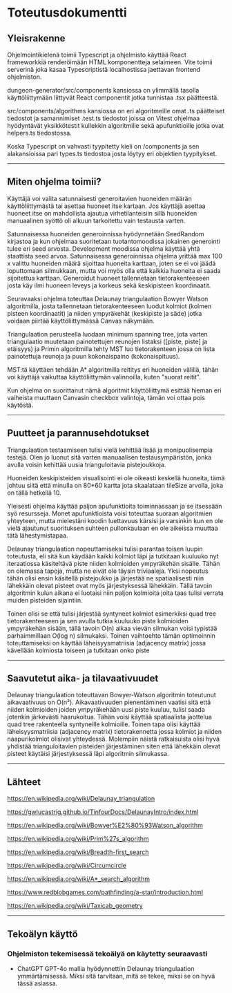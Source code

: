 # Toteutusdokumentti

## Yleisrakenne

Ohjelmointikielenä toimii Typescript ja ohjelmisto käyttää React frameworkkiä renderöimään HTML komponentteja selaimeen. Vite toimii serverinä joka kasaa Typescriptistä localhostissa jaettavan frontend ohjelmiston. 

dungeon-generator/src/components kansiossa on ylimmällä tasolla käyttöliittymään liittyvät React componentit jotka tunnistaa .tsx päätteestä.

src/components/algorithms kansiossa on eri algoritmeille omat .ts päätteiset tiedostot ja samannimiset .test.ts tiedostot joissa on Vitest ohjelmaa hyödyntävät yksikkötestit kullekkin algoritmille sekä apufunktioille jotka ovat helpers.ts tiedostossa.

Koska Typescript on vahvasti tyypitetty kieli on /components ja sen alakansioissa pari types.ts tiedostoa josta löytyy eri objektien tyypitykset. 

---

## Miten ohjelma toimii?

Käyttäjä voi valita satunnaisesti generoitavien huoneiden määrän käyttöliittymästä tai asettaa huoneet itse kartaan. Jos käyttäjä asettaa huoneet itse on mahdollista ajautua virhetilanteisiin sillä huoneiden manuaalinen syöttö oli alkuun tarkoitettu vain testausta varten. 

Satunnaisessa huoneiden generoinnissa hyödynnetään SeedRandom kirjastoa ja kun ohjelmaa suoritetaan tuotantomoodissa jokainen generointi tulee eri seed arvosta. Development moodissa ohjelma käyttää yhtä staattista seed arvoa. Satunnaisessa generoinnissa ohjelma yrittää max 100 x valittu huoneiden määrä sijoittaa huoneita karttaan, joten se ei voi jäädä loputtomaan silmukkaan, mutta voi myös olla että kaikkia huoneita ei saada sijoitettua karttaan. Generoidut huoneet tallennetaan tietorakenteeseen josta käy ilmi huoneen leveys ja korkeus sekä keskipisteen koordinaatit.

Seuravaaksi ohjelma toteuttaa Delaunay triangulaation Bowyer Watson algoritmilla, josta tallennetaan tietorakenteeseen luodut kolmiot (kolmen pisteen koordinaatit) ja niiden ympyräkehät (keskipiste ja säde) jotka voidaan piirtää käyttöliittymässä Canvas näkymään. 

Triangulaation perusteella luodaan minimum spanning tree, jota varten triangulaatio muutetaan painotettujen reunojen listaksi ([piste, piste] ja etäisyys) ja Primin algoritmilla tehty MST luo tietorakenteen jossa on lista painotettuja reunoja ja puun kokonaispaino (kokonaispituus).

MST:tä käyttäen tehdään A* algoritmilla reititys eri huoneiden välillä, tähän voi käyttäjä vaikuttaa käyttöliittymän valinnoilla, kuten "suorat reitit". 

Kun ohjelma on suorittanut nämä algoritmit käyttöliittymä esittää hieman eri vaiheista muuttaen Canvasin checkbox valintoja, tämän voi ottaa pois käytöstä. 

---

## Puutteet ja parannusehdotukset

Triangulaation testaamiseen tulisi vielä kehittää lisää ja monipuolisempia testejä. Olen jo luonut sitä varten manuaalisen testausympäristön, jonka avulla voisin kehittää uusia trianguloitavia pistejoukkoja.

Huoneiden keskipisteiden visualisointi ei ole oikeasti keskellä huoneita, tämä johtuu siitä että minulla on 80*60 kartta jota skaalataan tileSize arvolla, joka on tällä hetkellä 10. 

Yleisesti ohjelma käyttää paljon apufunktioita toiminnassaan ja se itsessään syö resursseja. Monet apufunktioista voisi toteuttaa suoraan algoritmien yhteyteen, mutta mielestäni koodin luettavuus kärsisi ja varsinkin kun en ole vielä ajautunut suorituksen suhteen pullonkaulaan en ole aikeissa muuttaa tätä lähestymistapaa. 

Delaunay triangulaation nopeuttamiseksi tulisi parantaa toisen luupin toteutusta, eli sitä kun käydään kaikki kolmiot läpi ja tutkitaan kuuluuko nyt iteraatiossa käsiteltävä piste niiden kolmioiden ympyräkehän sisälle. Tähän on olemassa tapoja, mutta ne eivät ole täysin triviaaleja. Yksi nopeutus tähän olisi ensin käsitellä pistejoukko ja järjestää ne spatiaalisesti niin lähekkäin olevat pisteet ovat myös järjestyksessä lähekkäin. Tällä tavoin algoritmin kulun aikana ei luotaisi niin paljon kolmioita joita taas tulisi verrata muiden pisteiden sijaintiin.

Toinen olisi se että tulisi järjestää syntyneet kolmiot esimerkiksi quad tree tietorakenteeseen ja sen avulla tutkia kuuluuko piste kolmioiden ympyräkehän sisään, tällä tavoin O(n) aikaa vievän silmukan voisi typistää parhaimmillaan O(log n) silmukaksi. Toinen vaihtoehto tämän optimoinnin toteuttamiseksi on käyttää läheisyysmatriisia (adjacency matrix) jossa kävellään kolmiosta toiseen ja tutkitaan onko piste 

---

## Saavutetut aika- ja tilavaativuudet

Delaunay triangulaation toteuttavan Bowyer-Watson algoritmin toteutunut aikavaativuus on O(n²). Aikavaativuuden pienentäminen vaatisi sitä että niiden kolmioiden joiden ympyräkehään uusi piste kuuluu, tulisi saada jotenkin järkevästi haarukoitua. Tähän voisi käyttää spatiaalista jaottelua quad tree rakenteella syntyneille kolmioille. Toinen tapa olisi käyttää läheisyysmatriisia (adjacency matrix) tietorakennetta jossa kolmiot ja niiden naapurikolmiot olisivat yhteydessä. Molempiin näistä ratkaisuista olisi hyvä yhdistää trianguloitavien pisteiden järjestäminen siten että lähekkäin olevat pisteet käytäisi järjestyksessä läpi algoritmin silmukassa. 

---

## Lähteet

https://en.wikipedia.org/wiki/Delaunay_triangulation

https://gwlucastrig.github.io/TinfourDocs/DelaunayIntro/index.html

https://en.wikipedia.org/wiki/Bowyer%E2%80%93Watson_algorithm

https://en.wikipedia.org/wiki/Prim%27s_algorithm

https://en.wikipedia.org/wiki/Breadth-first_search

https://en.wikipedia.org/wiki/Circumcircle

https://en.wikipedia.org/wiki/A*_search_algorithm

https://www.redblobgames.com/pathfinding/a-star/introduction.html

https://en.wikipedia.org/wiki/Taxicab_geometry

---

## Tekoälyn käyttö

### Ohjelmiston tekemisessä tekoälyä on käytetty seuraavasti

- ChatGPT GPT-4o mallia hyödynnettiin Delaunay triangulaation ymmärtämisessä. Miksi sitä tarvitaan, mitä se tekee, miksi se on hyvä tässä asiassa.


